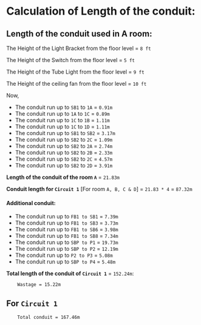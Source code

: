 # Calculation of Length of the conduit:

## Length of the conduit used in A room:

The Height of the Light Bracket from the floor level = `8 ft`

The Height of the Switch from the floor level = `5 ft`

The Height of the Tube Light from the floor level = `9 ft`

The Height of the ceiling fan from the floor level = `10 ft`

Now,

*  The conduit run up to `SB1` to `1A`	   = `0.91m`              
*  The conduit run up to `1A` to `1C`     = `0.89m`       
*  The conduit run up to `1C` to `1B`	   = `1.11m`          
*  The conduit run up to `1C` to `1D`     = `1.11m`      
*  The conduit run up to `SB1` to `SB2`   = `3.17m`          
*  The conduit run up to `SB2` to `2C`    = `1.09m`        
*  The conduit run up to `SB2` to `2A`    = `2.74m`          
*  The conduit run up to `SB2` to `2B`    = `2.33m`          
*  The conduit run up to `SB2` to `2C`    = `4.57m`        
*  The conduit run up to `SB2` to `2D`	   = `3.91m`
  
**Length of the conduit of the room `A`** = `21.83m`

**Conduit length for `Circuit 1`** [For room `A, B, C & D`] = `21.83 * 4` = `87.32m`

#### Additional conduit:

*	The conduit run up to `FB1 to SB1` = `7.39m`
*	The conduit run up to `FB1 to SB3` = `3.73m`
*	The conduit run up to `FB1 to SB6` = `3.98m`
*	The conduit run up to `FB1 to SB8` = `7.34m`
*	The conduit run up to `SBP to P1` = `19.73m`
*	The conduit run up to `SBP to P2` = `12.19m`
*	The conduit run up to `P2 to P3` = `5.08m`
*	The conduit run up to `SBP to P4` = `5.48m`

**Total length of the conduit of `Circuit 1`** = `152.24m`:

		Wastage = 15.22m


For `Circuit 1`
---------------
		Total conduit = 167.46m

